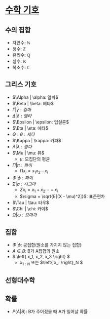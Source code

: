# [수학 기호](https://librewiki.net/wiki/%EC%88%98%ED%95%99_%EA%B8%B0%ED%98%B8)
## 수의 집합
- 자연수: $\mathbb{N}$  
- 정수: $\mathbb{Z}$
- 유리수: $\mathbb{Q}$
- 실수: $\mathbb{R}$
- 복소수: $\mathbb{C}$
## 그리스 기호
- $\Alpha | \alpha: 알파$
- $\Beta | \beta: 베타$
- $\Gamma | \gamma: 감마$
- $\Delta | \delta: 델타$
- $\Epsilon | \epsilon: 입실론$
- $\Eta | \eta: 에타$
- $\Theta : \theta: 세타$
- $\Kappa | \kappa: 카파$
- $\Lambda | \lambda: 람다$
- $\Mu | \mu: 뮤$
  - $\mu$: 모집단의 평균
- $\Pi | \pi: 파이$
  - $\Pi{x_i} = x_1x_2 \cdots x_i$
- $\Phi | \phi: 파이$
- $\Sigma | \sigma: 시그마$
  - $\Sigma{x_i} = x_1+x_2 \cdots +x_i$
  - $\sigma = \sqrt{E[(X - \mu)^2]}$: 표준편차
- $\Tau | \tau: 타우$
- $\Chi | \chi: 카이$
- $\Omega | \omega: 오마가$
## 집합
- $\Phi | \phi$: 공집합(원소를 가지지 않는 집합)
- $A \in B$: B가 A집합의 원소
- $ \left\{ x_1, x_2, x_3 \right\} $
  - $x_{1:N}$ 또는 $\left\{ x_i \right\}_N $

## 선형대수학 



## 확률
- $P(A|B)$: B가 주어졌을 때 A가 일어날 확률 

